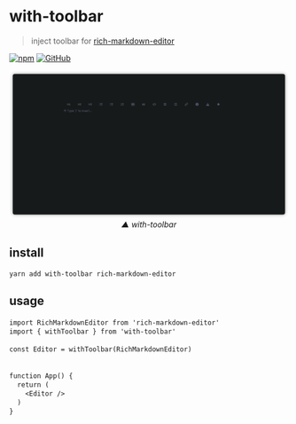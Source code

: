 # with-toolbar
> inject toolbar for [rich-markdown-editor](https://github.com/outline/rich-markdown-editor)

[![npm](https://img.shields.io/npm/v/with-toolbar)](https://github.com/JiangWeixian/with-toolbar) [![GitHub](https://img.shields.io/npm/l/with-toolbar)](https://github.com/JiangWeixian/with-toolbar)

<div align='center'>

![image-caption](./snapshots/toolbar.png)  
*▲ with-toolbar*

</div>

## install

```console
yarn add with-toolbar rich-markdown-editor
```

## usage

```tsx
import RichMarkdownEditor from 'rich-markdown-editor'
import { withToolbar } from 'with-toolbar'

const Editor = withToolbar(RichMarkdownEditor)


function App() {
  return (
    <Editor />
  )
}

```
